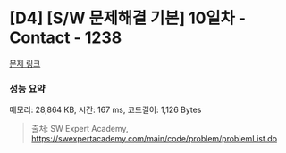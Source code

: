 # [D4] [S/W 문제해결 기본] 10일차 - Contact - 1238 

[문제 링크](https://swexpertacademy.com/main/code/problem/problemDetail.do?contestProbId=AV15B1cKAKwCFAYD) 

### 성능 요약

메모리: 28,864 KB, 시간: 167 ms, 코드길이: 1,126 Bytes



> 출처: SW Expert Academy, https://swexpertacademy.com/main/code/problem/problemList.do
